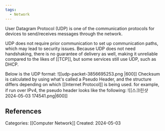 ```yaml
---
tags:
  - Network
---
```

User Datagram Protocol (UDP) is one of the communication protocols for devices to send/receives messages through the network.

UDP does not require prior communication to set up communication paths, which may lead to security issues. Because UDP does not need handshaking, there is no guarantee of delivery as well, making it unreliable compared to the likes of [[TCP]], but some services still use UDP, such as DHCP.

Below is the UDP format:
![[udp-packet-3856695253.png |600]]
Checksum is calculated by using what's called a Pseudo Header, and the structure differs depending on which [[Internet Protocol]] is being used. for example, if run over IPv4, the pseudo header looks like the following:
![[스크린샷 2024-05-03 174541.png|600]]


## References

Categories: [[Computer Network]]
Created: 2024-05-03